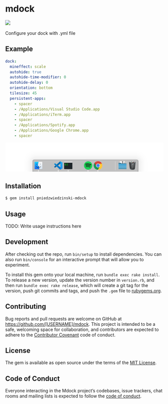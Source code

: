 # mdock

![](https://source.unsplash.com/1EYMue_AwDw)

Configure your dock with .yml file

## Example

```yaml
dock:
  mineffect: scale
  autohide: true
  autohide-time-modifier: 0
  autohide-delay: 0
  orientation: bottom
  tilesize: 45
  persistent-apps:
    - spacer
    - /Applications/Visual Studio Code.app
    - /Applications/iTerm.app
    - spacer
    - /Applications/Spotify.app
    - /Applications/Google Chrome.app
    - spacer
```

![](example.png)

## Installation

```bash
$ gem install pniedzwiedzinski-mdock
```

## Usage

TODO: Write usage instructions here

## Development

After checking out the repo, run `bin/setup` to install dependencies. You can also run `bin/console` for an interactive prompt that will allow you to experiment.

To install this gem onto your local machine, run `bundle exec rake install`. To release a new version, update the version number in `version.rb`, and then run `bundle exec rake release`, which will create a git tag for the version, push git commits and tags, and push the `.gem` file to [rubygems.org](https://rubygems.org).

## Contributing

Bug reports and pull requests are welcome on GitHub at https://github.com/[USERNAME]/mdock. This project is intended to be a safe, welcoming space for collaboration, and contributors are expected to adhere to the [Contributor Covenant](http://contributor-covenant.org) code of conduct.

## License

The gem is available as open source under the terms of the [MIT License](https://opensource.org/licenses/MIT).

## Code of Conduct

Everyone interacting in the Mdock project’s codebases, issue trackers, chat rooms and mailing lists is expected to follow the [code of conduct](https://github.com/[USERNAME]/mdock/blob/master/CODE_OF_CONDUCT.md).
